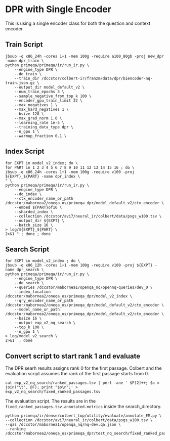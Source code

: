 # DPR with Single Encoder

This is using a single encoder class for both the question and context encoder. 

## Train Script

```
jbsub -q x86_24h -cores 1+1 -mem 100g -require a100_80gb -proj new_dpr -name dpr_train \
python primeqa/primeqa/ir/run_ir.py \
    --engine_type DPR \
    --do_train \
    --train_dir /dccstor/colbert-ir/franzm/data/dpr/biencoder-nq-train.json.gz \
    --output_dir model_default_v2 \
    --num_train_epochs 3 \
    --sample_negative_from_top_k 100 \
    --encoder_gpu_train_limit 32 \
    --max_negatives 1 \
    --max_hard_negatives 1 \
    --bsize 128 \
    --max_grad_norm 1.0 \
    --learning_rate 1e-5 \
    --training_data_type dpr \
    --n_gpu 1 \
    --warmup_fraction 0.1 \
```

## Index Script

```
for EXPT in model_v2_index; do \
for PART in 1 2 3 4 5 6 7 8 9 10 11 12 13 14 15 16 ; do \
jbsub -q x86_24h -cores 1+1 -mem 100g -require v100 -proj ${EXPT}_${PART} -name dpr_index \
" \
python primeqa/primeqa/ir/run_ir.py \
    --engine_type DPR \
    --do_index \
    --ctx_encoder_name_or_path /dccstor/mabornea2/oneqa_os/primeqa_dpr/model_default_v2/ctx_encoder \
    --embed ${PART}of16 \
    --sharded_index \
    --collection /dccstor/avi7/neural_ir/colbert/data/psgs_w100.tsv \
    --output_dir ${EXPT} \
    --batch_size 16 \
> log/${EXPT}_${PART} \
2>&1 " ; done ; done
```

## Search Script

```
for EXPT in model_v2_index ; do \
jbsub -q x86_12h -cores 1+1 -mem 100g -require v100 -proj ${EXPT} -name dpr_search \
python primeqa/primeqa/ir/run_ir.py \
    --engine_type DPR \
    --do_search \
    --queries /dccstor/mabornea1/openqa_nq/opennq-queries/dev_0 \
    --index_location /dccstor/mabornea2/oneqa_os/primeqa_dpr/model_v2_index \
    --qry_encoder_name_or_path /dccstor/mabornea2/oneqa_os/primeqa_dpr/model_default_v2/ctx_encoder \
    --model_name_or_path /dccstor/mabornea2/oneqa_os/primeqa_dpr/model_default_v2/ctx_encoder \
    --bsize 16 \
    --output exp_v2_nq_search \
    --top_k 100 \
    --n_gpu 1 \
> log/model_v2_search \
2>&1  ; done
```

## Convert script to start rank 1 and evaluate

The DPR searh results assigns rank 0 for the first passage. Colbert and the evaluation script assumes the rank of the first passage starts from 0. 

```
cat exp_v2_nq_search/ranked_passages.tsv | perl -ane ' $F[2]++; $o = join("\t", @F); print "$o\n";' > exp_v2_nq_search/fixed_ranked_passages.tsv
```

The evaluation script. The results are in the `fixed_ranked_passages.tsv.annotated.metrics` inside the search_directory.

```
python primeqa/ir/dense/colbert_top/utility/evaluate/annotate_EM.py \
--collection /dccstor/avi7/neural_ir/colbert/data/psgs_w100.tsv \
--qas /dccstor/mabornea1/openqa_nq/nq-dev.qa.json \
--ranking /dccstor/mabornea2/oneqa_os/primeqa_dpr/test_nq_search/fixed_ranked_passages.tsv
```


